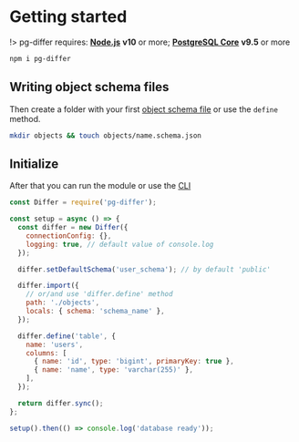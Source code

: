 # Getting started

!> pg-differ requires: **[Node.js](https://nodejs.org/)** **v10** or more; **[PostgreSQL Core](https://www.postgresql.org/download/)** **v9.5** or more

```bash
npm i pg-differ
```

## Writing object schema files

Then create a folder with your first [object schema file](objects.md) or use the `define` method.

```bash
mkdir objects && touch objects/name.schema.json
```

## Initialize

After that you can run the module or use the [CLI](cli.md)

```javascript
const Differ = require('pg-differ');

const setup = async () => {
  const differ = new Differ({
    connectionConfig: {},
    logging: true, // default value of console.log
  });

  differ.setDefaultSchema('user_schema'); // by default 'public'

  differ.import({
    // or/and use 'differ.define' method
    path: './objects',
    locals: { schema: 'schema_name' },
  });

  differ.define('table', {
    name: 'users',
    columns: [
      { name: 'id', type: 'bigint', primaryKey: true },
      { name: 'name', type: 'varchar(255)' },
    ],
  });

  return differ.sync();
};

setup().then(() => console.log('database ready'));
```
